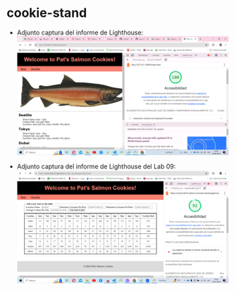 # cookie-stand
+ Adjunto captura del informe de Lighthouse:
![image](/img/lighthouse2.PNG)


+ Adjunto captura del informe de Lighthouse del Lab 09:
![image](/img/lighthouse3-Lab09.PNG)